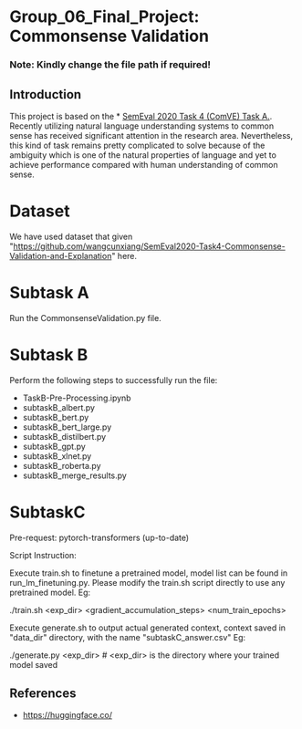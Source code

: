 # Group_06_Final_Project: Commonsense Validation

### Note: Kindly change the file path if required!

## Introduction 
This project is based on the * [SemEval 2020 Task 4 (ComVE) Task A.](https://competitions.codalab.org/competitions/21080). Recently utilizing natural language understanding systems to common sense has received significant attention in the research area. Nevertheless, this kind of task remains pretty complicated to solve because of the ambiguity which is one of the natural properties of language and yet to achieve performance compared with human understanding of common sense.  

# Dataset
We have used dataset that given "https://github.com/wangcunxiang/SemEval2020-Task4-Commonsense-Validation-and-Explanation" here.

# Subtask A
Run the CommonsenseValidation.py file.

# Subtask B 
Perform the following steps to successfully run the file:

* TaskB-Pre-Processing.ipynb
* subtaskB_albert.py
* subtaskB_bert.py
* subtaskB_bert_large.py
* subtaskB_distilbert.py
* subtaskB_gpt.py
* subtaskB_xlnet.py
* subtaskB_roberta.py
* subtaskB_merge_results.py

# SubtaskC

Pre-request: pytorch-transformers (up-to-date)

Script Instruction:

Execute train.sh to finetune a pretrained model, model list can be found in run_lm_finetuning.py. Please modify the train.sh script directly to use any pretrained model.
Eg:

./train.sh <exp_dir> <gradient_accumulation_steps> <num_train_epochs>

Execute generate.sh to output actual generated context, context saved in "data_dir" directory, with the name "subtaskC_answer.csv"
Eg:

./generate.py <exp_dir> # <exp_dir> is the directory where your trained model saved
 
 
## References 
* https://huggingface.co/ 
